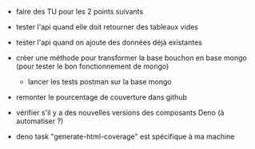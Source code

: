 - faire des TU pour les 2 points suivants
- tester l'api quand elle doit retourner des tableaux vides
- tester l'api quand on ajoute des données déjà existantes

- créer une méthode pour transformer la base bouchon en base mongo (pour tester
  le bon fonctionnement de mongo)
  - lancer les tests postman sur la base mongo

- remonter le pourcentage de couverture dans github
- vérifier s'il y a des nouvelles versions des composants Deno (à automatiser ?)
- deno task "generate-html-coverage" est spécifique à ma machine
